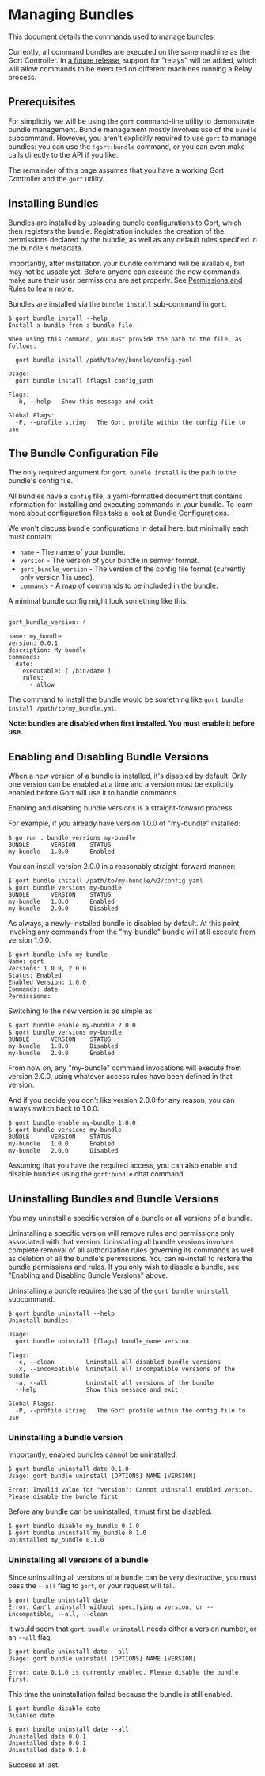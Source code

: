# Managing Bundles

This document details the commands used to manage bundles.

Currently, all command bundles are executed on the same machine as the Gort Controller. In [a future release](going-forward.md), support for "relays" will be added, which will allow commands to be executed on different machines running a Relay process.

<!-- All command bundles (with the exception of the embedded `gort` bundle) run under one or more Relay processes, which can be on the same machine as the Gort bot or on different machines.

To learn more about bundles or relays check out the corresponding docs. -->

## Prerequisites

For simplicity we will be using the `gort` command-line utility to demonstrate bundle management. Bundle management mostly involves use of the `bundle` subcommand. However, you aren't explicitly required to use `gort` to manage bundles: you can use the `!gort:bundle` command, or you can even make calls directly to the API if you like.

The remainder of this page assumes that you have a working Gort Controller and the `gort` utility.

## Installing Bundles

Bundles are installed by uploading bundle configurations to Gort, which then registers the bundle. Registration includes the creation of the permissions declared by the bundle, as well as any default rules specified in the bundle's metadata.

Importantly, after installation your bundle command will be available, but may not be usable yet. Before anyone can execute the new commands, make sure their user permissions are set properly. See [Permissions and Rules](permissions-and-rules.md) to learn more.

Bundles are installed via the `bundle install` sub-command in `gort`.

```
$ gort bundle install --help
Install a bundle from a bundle file.

When using this command, you must provide the path to the file, as follows:

  gort bundle install /path/to/my/bundle/config.yaml

Usage:
  gort bundle install [flags] config_path

Flags:
  -h, --help   Show this message and exit

Global Flags:
  -P, --profile string   The Gort profile within the config file to use
```

## The Bundle Configuration File

The only required argument for `gort bundle install` is the path to the bundle's config file.

All bundles have a `config` file, a yaml-formatted document that contains information for installing and executing commands in your bundle. To learn more about configuration files take a look at [Bundle Configurations](bundle-configurations).

We won't discuss bundle configurations in detail here, but minimally each must contain:

* `name` - The name of your bundle.
* `version` - The version of your bundle in semver format.
* `gort_bundle_version` - The version of the config file format (currently only version 1 is used).
* `commands` - A map of commands to be included in the bundle.

A minimal bundle config might look something like this:

```
---
gort_bundle_version: 4

name: my_bundle
version: 0.0.1
description: My bundle
commands:
  date:
    executable: [ /bin/date ]
    rules:
      - allow
```

The command to install the bundle would be something like `gort bundle install /path/to/my_bundle.yml`.

**Note: bundles are disabled when first installed. You must enable it before use.**

<!-- ## Templates

The templates flag points to a directory containing any templates for your bundle.

Templates are used by Gort to format command output. They are singular to a specific command/adapter combo. So for example; if we wanted to support both HipChat and Slack for our date command, we would need to supply two templates.

When added to the config file the templates section might look something like this:

---
...
templates:
  date:
    body: |
      ~each var=$results~
      `~$item.date~`
      ~end~
...
This works great for simple templates, but can get confusing when things start to get more complicated. To remedy that gort provides some helpers.

If you store your templates in a directory, you'll need to pass the --templates option; gort does not infer this by default. The directory should contain one directory per adapter and each adapter directory should contain a mustache file for each command. So for our date command we would have something like this:

$ tree templates
templates
└── date.greenbar
Given a structure like this gort will automatically append all of the templates in the directory to your bundle config before uploading. -->

## Enabling and Disabling Bundle Versions

When a new version of a bundle is installed, it's disabled by default. Only one version can be enabled at a time and a version must be explicitly enabled before Gort will use it to handle commands.

Enabling and disabling bundle versions is a straight-forward process. 

For example, if you already have version 1.0.0 of "my-bundle" installed:

```
$ go run . bundle versions my-bundle
BUNDLE      VERSION    STATUS
my-bundle   1.0.0      Enabled
```

You can install version 2.0.0 in a reasonably straight-forward manner:

```
$ gort bundle install /path/to/my-bundle/v2/config.yaml
$ gort bundle versions my-bundle
BUNDLE      VERSION    STATUS
my-bundle   1.0.0      Enabled
my-bundle   2.0.0      Disabled
```

As always, a newly-installed bundle is disabled by default. At this point, invoking any commands from the "my-bundle" bundle will still execute from version 1.0.0.

```
$ gort bundle info my-bundle
Name: gort
Versions: 1.0.0, 2.0.0
Status: Enabled
Enabled Version: 1.0.0
Commands: date
Permissions:
```

Switching to the new version is as simple as:

```
$ gort bundle enable my-bundle 2.0.0
$ gort bundle versions my-bundle
BUNDLE      VERSION    STATUS
my-bundle   1.0.0      Disabled
my-bundle   2.0.0      Enabled
```

From now on, any "my-bundle" command invocations will execute from version 2.0.0, using whatever access rules have been defined in that version.

And if you decide you don't like version 2.0.0 for any reason, you can always switch back to 1.0.0:

```
$ gort bundle enable my-bundle 1.0.0
$ gort bundle versions my-bundle
BUNDLE      VERSION    STATUS
my-bundle   1.0.0      Enabled
my-bundle   2.0.0      Disabled
```

Assuming that you have the required access, you can also enable and disable bundles using the `gort:bundle` chat command.

<!-- ### Relay Groups
Gort manages all of your command bundles and relays. Bundles are associated to relays via relay-groups. When a bundle is installed and assigned to a relay-group, Gort pushes the command config to the appropriate relay or relays. When a command is invoked, Gort uses the relay-group to select which relay is capable of running which command.

Relay groups are managed through gort with the relay-group sub-command. For more information read up on Installing and Managing Relays.

Optionally during bundle creation you can pass the --relay-group option multiple times.

Bundles are assigned to relays via relay groups using gort.

$ gort relay-group assign my_relay_group my_bundle
Note

The default refresh interval for a relay is 15 minutes (set in the relay configuration file - relay.conf). Be sure to wait for the specified amount time in order to see the bundle appear on the relays in the assigned relay group. -->

## Uninstalling Bundles and Bundle Versions

You may uninstall a specific version of a bundle or all versions of a bundle.

Uninstalling a specific version will remove rules and permissions only associated with that version. Uninstalling all bundle versions involves complete removal of all authorization rules governing its commands as well as deletion of all the bundle's permissions. You can re-install to restore the bundle permissions and rules. If you only wish to disable a bundle, see "Enabling and Disabling Bundle Versions" above.

Uninstalling a bundle requires the use of the `gort bundle uninstall` subcommand. 

```
$ gort bundle uninstall --help
Uninstall bundles.

Usage:
  gort bundle uninstall [flags] bundle_name version

Flags:
  -c, --clean         Uninstall all disabled bundle versions
  -x, --incompatible  Uninstall all incompatible versions of the bundle
  -a, --all           Uninstall all versions of the bundle
  --help              Show this message and exit.

Global Flags:
  -P, --profile string   The Gort profile within the config file to use
```

### Uninstalling a bundle version

Importantly, enabled bundles cannot be uninstalled. 

```
$ gort bundle uninstall date 0.1.0
Usage: gort bundle uninstall [OPTIONS] NAME [VERSION]

Error: Invalid value for "version": Cannot uninstall enabled version. Please disable the bundle first
```

Before any bundle can be uninstalled, it must first be disabled.

```
$ gort bundle disable my_bundle 0.1.0
$ gort bundle uninstall my_bundle 0.1.0
Uninstalled my_bundle 0.1.0
```

### Uninstalling all versions of a bundle

Since uninstalling all versions of a bundle can be very destructive, you must pass the `--all` flag to `gort`, or your request will fail.

```
$ gort bundle uninstall date
Error: Can't uninstall without specifying a version, or --incompatible, --all, --clean
```

It would seem that `gort bundle uninstall` needs either a version number, or an `--all` flag.

```
$ gort bundle uninstall date --all
Usage: gort bundle uninstall [OPTIONS] NAME [VERSION]

Error: date 0.1.0 is currently enabled. Please disable the bundle first.
```

This time the uninstallation failed because the bundle is still enabled.

```
$ gort bundle disable date
Disabled date

$ gort bundle uninstall date --all
Uninstalled date 0.0.1
Uninstalled date 0.0.1
Uninstalled date 0.1.0
```

Success at last.